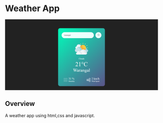 # Weather App

![Project Image](https://github.com/Hari36020/weather-app/blob/main/images/Screenshot%20(1).png)

## Overview

A weather app using html,css and javascript.


